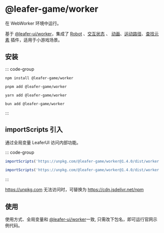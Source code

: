 # @leafer-game/worker

在 WebWorker 环境中运行。

基于 [@leafer-ui/worker](/guide/install/ui/worker/start.md)，集成了 [Robot](/plugin/in/robot/) 、[交互状态](/plugin/in/state/) 、 [动画](/plugin/in/animate/)、[运动路径](/plugin/in/motion-path/)、[查找元素](/plugin/in/find/index.md) 插件，适用于小游戏场景。

## 安装

::: code-group

```sh[npm]
npm install @leafer-game/worker
```

```sh[pnpm]
pnpm add @leafer-game/worker
```

```sh[yarn]
yarn add @leafer-game/worker
```

```sh[bun]
bun add @leafer-game/worker
```

:::

## importScripts 引入

通过全局变量 LeaferUI 访问内部功能。

::: code-group

```js [worker.min.js]
importScripts('https://unpkg.com/@leafer-game/worker@1.4.0/dist/worker.min.js')
```

```js [worker.js]
importScripts('https://unpkg.com/@leafer-game/worker@1.4.0/dist/worker.js')
```

:::

https://unpkg.com 无法访问时，可替换为 https://cdn.jsdelivr.net/npm

## 使用

使用方式、全局变量和 [@leafer-ui/worker](/guide/install/ui/worker/start.md)一致, 只需改下包名，即可运行官网示例代码。
